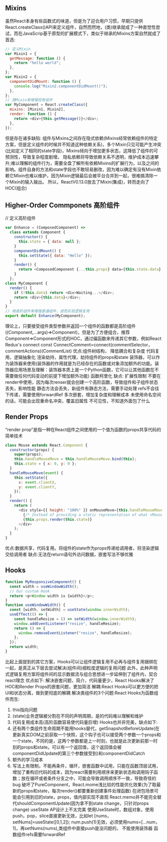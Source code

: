 ## Mixins
虽然React本身有些函数式的味道，但是为了迎合用户习惯，早期只提供React.createClass()API来定义组件，自然而然地，(类)继承就成了一种直觉性尝试，而在JavaScrip基于原型的扩展模式下，类似于继承的Mixins方案自然就成了首选:
```javascript
// 定义Mixin
var Mixin1 = {
  getMessage: function () {
    return "hello world";
  },
};
var Mixin2 = {
  componentDidMount: function () {
    console.log("Mixin2.componentDidMount()");
  },
};
// 用Mixin来增强现有组件
var MyComponent = React.createClass({
  mixins: [Mixin1, Mixin2],
  render: function () {
    return <div>{this.getMessage()}</div>;
  },
});
```
但是存在诸多缺陷:
组件与Mixins之间存在隐式依赖(Mixins经常依赖组件的特定方案，但是定义组件的时候并不知道这种依赖关系)，多个Mixin只见可能产生冲突(比如定义了相同的state字段)，Mixins倾向于增加更多状态，这降低了组件的可预测性，导致复杂程度剧增。
隐私依赖将导致依赖关系不透明，维护成本迅速攀升;难以理解的组件行为，需要全盘了解所有依赖Mixins的扩展行为，以及之间的影响。组件自身的方法和state字段也不敢轻易删改，因为难以确定有没有Mixin依赖它Mixin也难以维护，因为Mixin逻辑最后会被平台合并到一起，很难搞清除一个Mixin的输入输出。
所以，ReactV0.13.0放去了Mixin(集成)，转而走向了HOC(组合)
## Higher-Order Commponets  高阶组件
// 定义高阶组件
```javascript
var Enhance = (ComposedComponent) =>
  class extends Component {
    constructor() {
      this.state = { data: null };
    }
    componentDidMount() {
      this.setState({ data: "Hello" });
    }
    render() {
      return <ComposedComponent {...this.props} data={this.state.data} />;
    }
  };
class MyComponent {
  render() {
    if (!this.data) return <div>Waiting...</div>;
    return <div>{this.data}</div>;
  }
}
// 用高阶组件来增强普通组件，进而实现逻辑复用
export default Enhance(MyComponent);
```
理论上，只要接受组件类型参数并返回一个组件的函数都是高阶组件((Component,...args)=>Component)，但是为了方便组合，推荐Component=>Component形式的HOC，通过偏函数来传递其它参数，例如React Redux's connect const ConnectComment=connect(commentSelector，commentActions)(CommentList)
优点:组件树结构，
降低耦合和复杂度
代码复用，逻辑抽象化
渲染劫持，属性代理，劫持组件的props和state
装饰器，可以作为装饰器来使用(装饰器的作用就是为已经存在的函数或对象添加额外的功能。装饰器应用场景及理解：装饰器本质上是一个Python函数，它可以让其他函数在不需要做任何代码变动的前提下增加额外功能)
函数柯里化
缺点:
扩展性限制
不要在render中使用，因为每次renser就会创建一个高阶函数，导致组件和子组件状态丢失，影响性能
静态方法会丢失，新组件有静态方法，需要手动处理
refs不会往下传递，需要使用forwardRef
多次嵌套，增加复杂度和理解成本
未使用命名空间的话，可能会出现重命名冲突，覆盖旧属性
不可见性，不知道外面包了什么
## Render Props
“render prop”是指一种在React组件之间使用的一个值为函数的props共享代码的简单技术
```javascript
class Mouse extends React.Component {
  constructor(props) {
    super(props);
    this.handleMouseMove = this.handleMouseMove.bind(this);
    this.state = { x: 0, y: 0 };
  }
  handleMouseMove(event) {
    this.setState({
      x: event.clientX,
      y: event.clientY,
    });
  }
  render() {
    return (
      <div style={{ height: "100%" }} onMouseMove={this.handleMouseMove}>
        {/* Instead of providing a static representation of what <Mouse> renders, use the `render` prop to dynamically determine what to render. */}
        {this.props.render(this.state)}
      </div>
    );
  }
}
```
优点:数据共享，代码复用。将组件的state作为props传递给调用者，将渲染逻辑交给调用者
缺点:无法在return语句外访问数据，嵌套写法不够优雅
## Hooks
```javascript
function MyResponsiveComponent() {
  const width = useWindowWidth();
  // Our custom Hook
  return <p>Window width is {width}</p>;
}
function useWindowWidth() {
  const [width, setWidth] = useState(window.innerWidth);
  useEffect(() => {
    const handleResize = () => setWidth(window.innerWidth);
    window.addEventListener("resize", handleResize);
    return () => {
      window.removeEventListener("resize", handleResize);
    };
  });
  return width;
}
```
比起上面提到的其它方案，Hooks可以让组件逻辑复用不必再与组件复用捆绑在一起，是真正从下层去尝试解决(组件间)细粒度逻辑的复用问题
此外，此种声明式逻辑复用方案将组件间的显示数据流与组合思想进一步延伸到了组件内，契合react理念
优点如下:
解决嵌套问题，简介，代码量更少，React Hooks解决了HOC和Render Props的嵌套问题，更加简洁
解耦:React Hooks可以更方便的把UI和状态分离，做到更彻底的解耦
解决类组件的3个问题:React Hooks为函数组件而生:
1. this指向问题
2. (state)业务逻辑被分割在不同的声明周期，是的代码难以理解和维护
3. 代码复用成本高(高阶函数容易使代码量巨增)
Hooks也并非完美，缺点如下:
1. 还有两个类组件生命周期不能用hooks替代，getSnapshotBeforeUpdate(在更新真实DOM之前获取一个快照，这个钩子也可以接受两个参数一个props和一个state，不同的是，这两个参数都是上一时刻，也就是此次更新前那一时刻的props和state。可以有一个返回值，这个返回值会被componentDidUpdate的第三个参数接受到)和componentDidCatch
2. 额外的学习成本
3. 写法上有限制，不能再条件，循环，嵌套函数中试用，只能在函数顶层试用，增加了重构旧代码的成本，因为react需要利用顺序来更新状态和调用钩子函数；放在循环或者条件分支之中，可能会导致调用顺序不一致，导致奇怪的bug
破坏了PureComponent，React.mome浅比较的性能优化效果(为了取最新的props和state，每次render()都要重新创建事件处理函数)
在闭包场景可能会引用到旧的state，props，值内部实现不直观
React.memo并不能完全替代shouldComponentUpdate(因为拿不到state change，只针对props change)
useState AP设计上不太完美
使用UseState时，数组对象，使用push，pop，slice直接更新无效，比如let [nums，setNums]=useState([0,1,2]);
num.push(1)无效，必须使用nums=[...num，1]，再setNums(nums),类组件中直接push是没问题的，
不能使用装饰器
函数组件refs需要forwardRef
